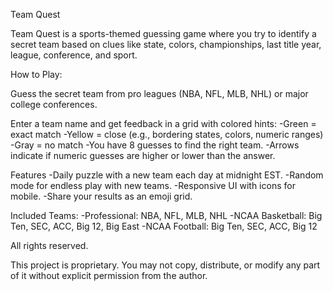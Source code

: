 Team Quest

Team Quest is a sports-themed guessing game where you try to identify a secret team based on clues like state, colors, championships, last title year, league, conference, and sport.

How to Play:

Guess the secret team from pro leagues (NBA, NFL, MLB, NHL) or major college conferences.

Enter a team name and get feedback in a grid with colored hints:
  -Green = exact match
  -Yellow = close (e.g., bordering states, colors, numeric ranges)
  -Gray = no match
  -You have 8 guesses to find the right team.
  -Arrows indicate if numeric guesses are higher or lower than the answer.

Features
  -Daily puzzle with a new team each day at midnight EST.
  -Random mode for endless play with new teams.
  -Responsive UI with icons for mobile.
  -Share your results as an emoji grid.

Included Teams:
  -Professional: NBA, NFL, MLB, NHL
  -NCAA Basketball: Big Ten, SEC, ACC, Big 12, Big East
  -NCAA Football: Big Ten, SEC, ACC, Big 12

All rights reserved.

This project is proprietary. You may not copy, distribute, or modify any part of it without explicit permission from the author.
